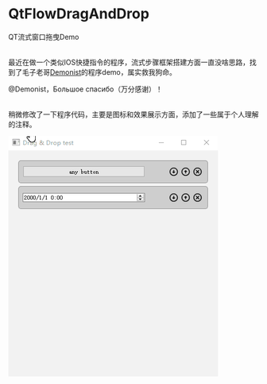 # QtFlowDragAndDrop

QT流式窗口拖曳Demo<br><br>

最近在做一个类似IOS快捷指令的程序，流式步骤框架搭建方面一直没啥思路，找到了毛子老哥[Demonist](https://github.com/Demonist)的程序demo，属实救我狗命。

@Demonist，Большое спасибо（万分感谢）！<br><br>

稍微修改了一下程序代码，主要是图标和效果展示方面，添加了一些属于个人理解的注释。

![演示12](https://github.com/kongbaiku/QtFlowDragAndDrop/blob/main/gif/example.gif)<br><br>
